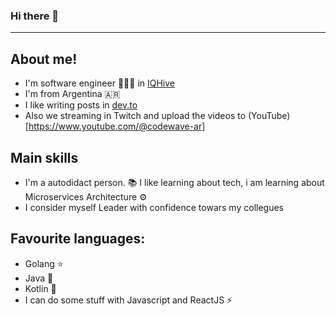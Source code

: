 ### Hi there 👋
<hr />

## About me!
* I'm software engineer 👨🏻‍🔬 in [IQHive](https://test.iqhive.com/)
* I'm from Argentina 🇦🇷
* I like writing posts in [dev.to](https://dev.to/rlgino)
* Also we streaming in Twitch and upload the videos to (YouTube)[https://www.youtube.com/@codewave-ar]

## Main skills
* I'm a autodidact person. 📚 I like learning about tech, i am learning about Microservices Architecture ⚙️
* I consider myself Leader with confidence towars my collegues 

## Favourite languages:
* Golang ⭐️
* Java 🔭
* Kotlin 🔭
* I can do some stuff with Javascript and ReactJS ⚡ 
